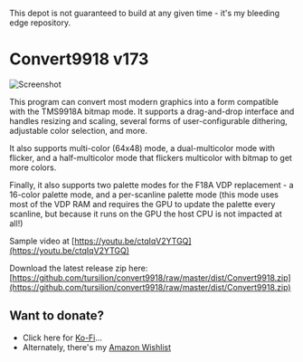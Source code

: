 This depot is not guaranteed to build at any given time - it's my bleeding edge repository.

Convert9918 v173
================

![Screenshot](https://github.com/tursilion/convert9918/raw/master/dist/Convert9918_1.png)

This program can convert most modern graphics into a form compatible with the TMS9918A bitmap mode. It supports a drag-and-drop interface and handles resizing and scaling, several forms of user-configurable dithering, adjustable color selection, and more. 

It also supports multi-color (64x48) mode, a dual-multicolor mode with flicker, and a half-multicolor mode that flickers multicolor with bitmap to get more colors. 

Finally, it also supports two palette modes for the F18A VDP replacement - a 16-color palette mode, and a per-scanline palette mode (this mode uses most of the VDP RAM and requires the GPU to update the palette every scanline, but because it runs on the GPU the host CPU is not impacted at all!) 

Sample video at [https://youtu.be/ctqIqV2YTGQ](https://youtu.be/ctqIqV2YTGQ) 

Download the latest release zip here: [https://github.com/tursilion/convert9918/raw/master/dist/Convert9918.zip](https://github.com/tursilion/convert9918/raw/master/dist/Convert9918.zip)

Want to donate?
---------------

- Click here for [Ko-Fi](https://ko-fi.com/tursilion)...
- Alternately, there's my [Amazon Wishlist](http://www.amazon.com/gp/registry/2AFCOAM5DD1L6/ref=cm_aya_wl/103-5991996-6483001)

